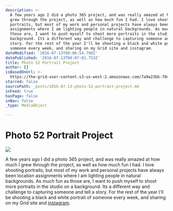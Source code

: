 ```yaml
---
description: >-
  A few years ago I did a photo 365 project, and was really amazed at how much I
  grew through the project, as well as how much fun I had. I love shooting
  portraits, but most of my work and personal projects have always been location
  assignments where I am lighting people in natural backgrounds. As much fun as
  those are, I want to push myself to shoot more portraits in the studio on a
  background. Its a different way and challenge to capturing someone and tell a
  story. For the rest of the year I'll be shooting a black and white portrait of
  someone every week, and sharing on my Grid site and instagram.
dateModified: '2016-07-13T00:06:54.796Z'
datePublished: '2016-07-13T00:07:01.753Z'
title: Photo 52 Portrait Project
author: []
isBasedOnUrl: >-
  https://the-grid-user-content.s3-us-west-2.amazonaws.com/7a9a23bb-7047-49b1-b0a0-1b57c657c0a8.jpg
starred: false
sourcePath: _posts/2016-07-13-photo-52-portrait-project.md
inFeed: true
hasPage: false
inNav: false
_type: MediaObject

---
```

# Photo 52 Portrait Project
![](https://the-grid-user-content.s3-us-west-2.amazonaws.com/7a9a23bb-7047-49b1-b0a0-1b57c657c0a8.jpg)

A few years ago I did a photo 365 project, and was really amazed at how much I grew through the project, as well as how much fun I had. I love shooting portraits, but most of my work and personal projects have always been location assignments where I am lighting people in natural backgrounds. As much fun as those are, I want to push myself to shoot more portraits in the studio on a background. Its a different way and challenge to capturing someone and tell a story. For the rest of the year I'll be shooting a black and white portrait of someone every week, and sharing on my Grid site and [instagram][0].

[0]: http://instagram.com/sethlowephoto